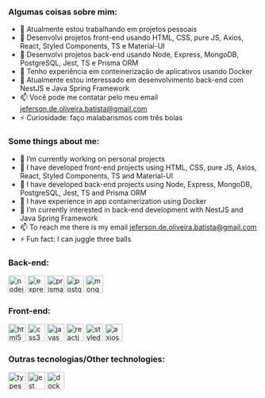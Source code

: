 ### Algumas coisas sobre mim:

- 🔭 Atualmente estou trabalhando em projetos pessoais
- 🌱 Desenvolvi projetos front-end usando HTML, CSS, pure JS, Axios, React, Styled Components, TS e Material-UI
- 🌱 Desenvolvi projetos back-end usando Node, Express, MongoDB, PostgreSQL, Jest, TS e Prisma ORM
- 🌱 Tenho experiência em conteinerização de aplicativos usando Docker
- 🔭 Atualmente estou interessado em desenvolvimento back-end com NestJS e Java Spring Framework
- 📫 Você pode me contatar pelo meu email jeferson.de.oliveira.batista@gmail.com
- ⚡ Curiosidade: faço malabarismos com três bolas

### Some things about me:

- 🔭 I’m currently working on personal projects
- 🌱 I have developed front-end projects using HTML, CSS, pure JS, Axios, React, Styled Components, TS and Material-UI
- 🌱 I have developed back-end projects using Node, Express, MongoDB, PostgreSQL, Jest, TS and Prisma ORM
- 🌱 I have experience in app containerization using Docker
- 🔭 I’m currently interested in back-end development with NestJS and Java Spring Framework
- 📫 To reach me there is my email jeferson.de.oliveira.batista@gmail.com
- ⚡ Fun fact: I can juggle three balls

### Back-end:

<div>
  <img style="background: white;" src="https://img.shields.io/badge/Node.js-43853D?style=for-the-badge&logo=node.js&logoColor=white" alt="nodejs" height="35" /> 

  <img src="https://img.shields.io/badge/Express.js-404D59?style=for-the-badge" alt="express" height="35" />
  
  <img src="https://img.shields.io/badge/Prisma-3982CE?style=for-the-badge&logo=Prisma&logoColor=white" alt="prisma-orm" height="35" />
  
  <img src="https://img.shields.io/badge/PostgreSQL-316192?style=for-the-badge&logo=postgresql&logoColor=white" alt="postgresql" height="35" />
  
  <img src="https://img.shields.io/badge/MongoDB-4EA94B?style=for-the-badge&logo=mongodb&logoColor=white" alt="mongo-db" height="35" />
</div>

### Front-end: 

<div>
  <img src="https://img.shields.io/badge/HTML5-E34F26?style=for-the-badge&logo=html5&logoColor=white" alt="html5" height="35" />
  
  <img src="https://img.shields.io/badge/CSS3-1572B6?style=for-the-badge&logo=css3&logoColor=white" alt="css3" height="35" />
  
  <img src="https://img.shields.io/badge/JavaScript-323330?style=for-the-badge&logo=javascript&logoColor=F7DF1E" alt="javascript" height="35" />

  <img src="https://img.shields.io/badge/react-app%20-%2320232a.svg?&style=for-the-badge&color=60ddf9&logo=react&logoColor=%2361DAFB" alt="reactjs" height="35" />
  
  <img src="https://img.shields.io/badge/styled--components-DB7093?style=for-the-badge&logo=styled-components&logoColor=white" alt="styled-components" height="35" />
  
  <img src="https://img.shields.io/badge/axios%20-%2320232a.svg?&style=for-the-badge&color=informational" alt="axios" height="35" />
</div>

### Outras tecnologias/Other technologies:

<div>
  <img src="https://img.shields.io/badge/TypeScript-007ACC?style=for-the-badge&logo=typescript&logoColor=white" alt="typescript" height="35" />
  
  <img src="https://img.shields.io/badge/Jest-C21325?style=for-the-badge&logo=jest&logoColor=white" alt="jest" height="35" />
  
  <img src="https://img.shields.io/badge/Docker-2CA5E0?style=for-the-badge&logo=docker&logoColor=white" alt="docker" height="35" />
</div>
